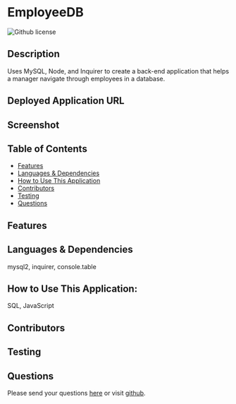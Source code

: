 # EmployeeDB
![Github license](https://img.shields.io/badge/license--blue.svg)
## Description
Uses MySQL, Node, and Inquirer to create a back-end application that helps a manager navigate through employees in a database.
## Deployed Application URL

## Screenshot

## Table of Contents
* [Features](#features)
* [Languages & Dependencies](#languagesanddependencies)
* [How to Use This Application](#HowtoUseThisApplication)
* [Contributors](#contributors)
* [Testing](#testing)
* [Questions](#questions)
## Features

## Languages & Dependencies
mysql2, inquirer, console.table
## How to Use This Application:
SQL, JavaScript
## Contributors

## Testing

## Questions
Please send your questions [here](mailto:jacoblferraro@gmail.com?subject=[GitHub]%20Dev%20Connect) or visit [github](https://github.com/friedlikerice).
